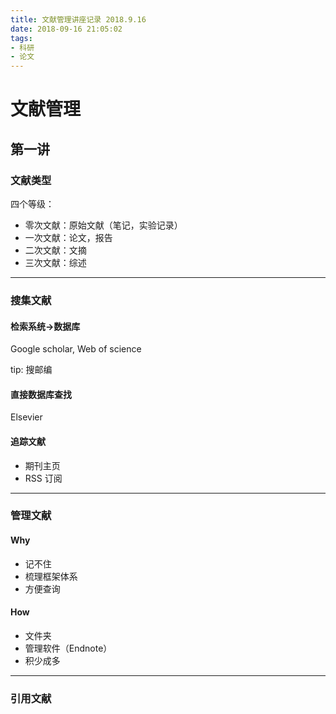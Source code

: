 ```yaml
---
title: 文献管理讲座记录 2018.9.16
date: 2018-09-16 21:05:02
tags:
- 科研
- 论文
---
```


# 文献管理

## 第一讲

### 文献类型

四个等级：

- 零次文献：原始文献（笔记，实验记录）
- 一次文献：论文，报告
- 二次文献：文摘
- 三次文献：综述

<!--more-->

***

### 搜集文献

#### 检索系统->数据库

Google scholar, Web of science

tip: 搜邮编

#### 直接数据库查找

Elsevier

#### 追踪文献

- 期刊主页
- RSS 订阅

***

### 管理文献

#### Why

- 记不住
- 梳理框架体系
- 方便查询

#### How

- 文件夹
- 管理软件（Endnote）
- 积少成多

***

### 引用文献


